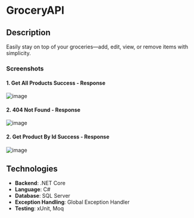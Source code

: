 # GroceryAPI
## Description

Easily stay on top of your groceries—add, edit, view, or remove items with simplicity. 

### Screenshots
#### 1. Get All Products Success - Response
![image](https://github.com/user-attachments/assets/04d96f58-1c49-4f01-9871-2406ff925e28)
#### 2. 404 Not Found - Response
![image](https://github.com/user-attachments/assets/81f19416-dd26-459e-954d-46bad6e15b12)

#### 2. Get Product By Id Success - Response
![image](https://github.com/user-attachments/assets/3bff083f-5460-4751-85ca-68f602301e14)

## Technologies

- **Backend**: .NET Core
- **Language**: C#
- **Database**: SQL Server
- **Exception Handling**: Global Exception Handler 
- **Testing**: xUnit, Moq


